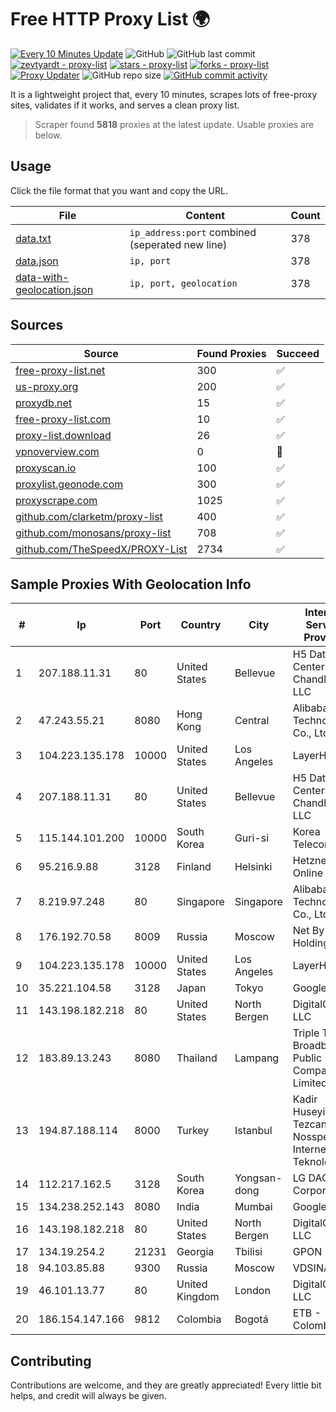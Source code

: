 
# Free HTTP Proxy List 🌍

[![Every 10 Minutes Update](https://github.com/mertguvencli/http-proxy-list/actions/workflows/main.yml/badge.svg?branch=main)](https://github.com/mertguvencli/http-proxy-list/actions/workflows/main.yml)
![GitHub](https://img.shields.io/github/license/mertguvencli/http-proxy-list)
![GitHub last commit](https://img.shields.io/github/last-commit/mertguvencli/http-proxy-list)
[![zevtyardt - proxy-list](https://img.shields.io/static/v1?label=zevtyardt&message=proxy-list&color=blue&logo=github)](https://github.com/zevtyardt/proxy-list "Go to GitHub repo")
[![stars - proxy-list](https://img.shields.io/github/stars/zevtyardt/proxy-list?style=social)](https://github.com/zevtyardt/proxy-list)
[![forks - proxy-list](https://img.shields.io/github/forks/zevtyardt/proxy-list?style=social)](https://github.com/zevtyardt/proxy-list)
[![Proxy Updater](https://github.com/zevtyardt/proxy-list/workflows/Proxy%20Updater/badge.svg)](https://github.com/zevtyardt/proxy-list/actions?query=workflow:"Proxy+Updater")
![GitHub repo size](https://img.shields.io/github/repo-size/zevtyardt/proxy-list)
[![GitHub commit activity](https://img.shields.io/github/commit-activity/m/zevtyardt/proxy-list?logo=commits)](https://github.com/zevtyardt/proxy-list/commits/main)

It is a lightweight project that, every 10 minutes, scrapes lots of free-proxy sites, validates if it works, and serves a clean proxy list.

> Scraper found **5818** proxies at the latest update. Usable proxies are below.

## Usage

Click the file format that you want and copy the URL.

|File|Content|Count|
|----|-------|-----|
|[data.txt](https://raw.githubusercontent.com/mertguvencli/http-proxy-list/main/proxy-list/data.txt)|`ip_address:port` combined (seperated new line)|378|
|[data.json](https://raw.githubusercontent.com/mertguvencli/http-proxy-list/main/proxy-list/data.json)|`ip, port`|378|
|[data-with-geolocation.json](https://raw.githubusercontent.com/mertguvencli/http-proxy-list/main/proxy-list/data-with-geolocation.json)|`ip, port, geolocation`|378|

## Sources

|Source|Found Proxies|Succeed|
|------|-------------|-------|
|[free-proxy-list.net](https://free-proxy-list.net)|300|✅|
|[us-proxy.org](https://www.us-proxy.org)|200|✅|
|[proxydb.net](http://proxydb.net)|15|✅|
|[free-proxy-list.com](https://free-proxy-list.com/?page=&port=&type%5B%5D=http&type%5B%5D=https&up_time=0&search=Search)|10|✅|
|[proxy-list.download](https://www.proxy-list.download/HTTP)|26|✅|
|[vpnoverview.com](https://vpnoverview.com/privacy/anonymous-browsing/free-proxy-servers)|0|🚫|
|[proxyscan.io](https://www.proxyscan.io)|100|✅|
|[proxylist.geonode.com](https://proxylist.geonode.com/api/proxy-list?limit=300&page=1&sort_by=lastChecked&sort_type=desc&protocols=http,https)|300|✅|
|[proxyscrape.com](https://api.proxyscrape.com/v2/?request=displayproxies&protocol=http&timeout=10000&country=all&ssl=all&anonymity=all)|1025|✅|
|[github.com/clarketm/proxy-list](https://raw.githubusercontent.com/clarketm/proxy-list/master/proxy-list-raw.txt)|400|✅|
|[github.com/monosans/proxy-list](https://raw.githubusercontent.com/monosans/proxy-list/main/proxies/http.txt)|708|✅|
|[github.com/TheSpeedX/PROXY-List](https://raw.githubusercontent.com/TheSpeedX/PROXY-List/master/http.txt)|2734|✅|


## Sample Proxies With Geolocation Info

|#|Ip|Port|Country|City|Internet Service Provider|
|-|--|----|-------|----|-------------------------|
|1|207.188.11.31|80|United States|Bellevue|H5 Data Centers - Chandler LLC|
|2|47.243.55.21|8080|Hong Kong|Central|Alibaba (US) Technology Co., Ltd.|
|3|104.223.135.178|10000|United States|Los Angeles|LayerHost|
|4|207.188.11.31|80|United States|Bellevue|H5 Data Centers - Chandler LLC|
|5|115.144.101.200|10000|South Korea|Guri-si|Korea Telecom|
|6|95.216.9.88|3128|Finland|Helsinki|Hetzner Online GmbH|
|7|8.219.97.248|80|Singapore|Singapore|Alibaba (US) Technology Co., Ltd.|
|8|176.192.70.58|8009|Russia|Moscow|Net By Net Holding LLC|
|9|104.223.135.178|10000|United States|Los Angeles|LayerHost|
|10|35.221.104.58|3128|Japan|Tokyo|Google LLC|
|11|143.198.182.218|80|United States|North Bergen|DigitalOcean, LLC|
|12|183.89.13.243|8080|Thailand|Lampang|Triple T Broadband Public Company Limited|
|13|194.87.188.114|8000|Turkey|Istanbul|Kadir Huseyin Tezcan Nosspeed Internet Teknolojileri|
|14|112.217.162.5|3128|South Korea|Yongsan-dong|LG DACOM Corporation|
|15|134.238.252.143|8080|India|Mumbai|Google LLC|
|16|143.198.182.218|80|United States|North Bergen|DigitalOcean, LLC|
|17|134.19.254.2|21231|Georgia|Tbilisi|GPON|
|18|94.103.85.88|9300|Russia|Moscow|VDSINA|
|19|46.101.13.77|80|United Kingdom|London|DigitalOcean, LLC|
|20|186.154.147.166|9812|Colombia|Bogotá|ETB - Colombia|



## Contributing

Contributions are welcome, and they are greatly appreciated! Every
little bit helps, and credit will always be given.

